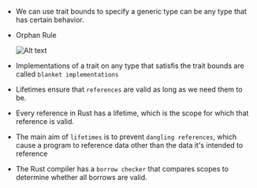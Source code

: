 - We can use trait bounds to specify a generic type can be any type that has certain behavior.

- Orphan Rule

  ![Alt text](imgs/img1.png)

- Implementations of a trait on any type that satisfis the trait bounds are called `blanket implementations`

- Lifetimes ensure that `references` are valid as long as we need them to be.

- Every reference in Rust has a lifetime, which is the scope for which that reference is valid.

- The main aim of `lifetimes` is to prevent `dangling references`, which cause a program to reference data other than the data it's intended to reference


- The Rust compiler has a `borrow checker` that compares scopes to determine whether all borrows are valid.
